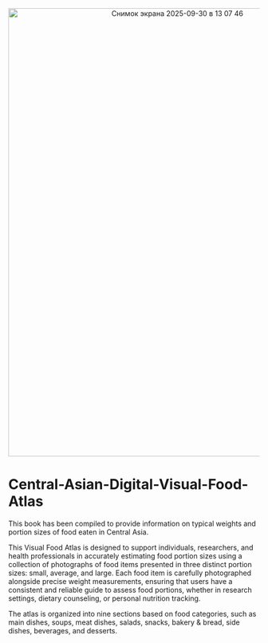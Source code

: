<div align="center">
  <img width="662" height="899" alt="Снимок экрана 2025-09-30 в 13 07 46" src="https://github.com/user-attachments/assets/481ad4bd-0912-4068-b4e1-4b64e0674e53" />
</div>


# Central-Asian-Digital-Visual-Food-Atlas

This book has been compiled to provide information on typical weights and portion sizes of food eaten in Central Asia. 

This Visual Food Atlas is designed to support individuals, researchers, and health professionals in accurately estimating food portion sizes using a collection of photographs of food items presented in three distinct portion sizes: small, average, and large. Each food item is carefully photographed alongside precise weight measurements, ensuring that users have a consistent and reliable guide to assess food portions, whether in research settings, dietary counseling, or personal nutrition tracking.

The atlas is organized into nine sections based on food categories, such as main dishes, soups, meat dishes, salads, snacks, bakery & bread, side dishes, beverages, and desserts. 
